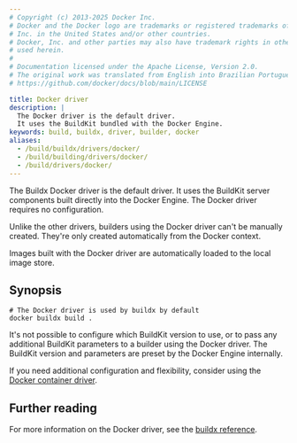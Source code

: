 ```yaml
---
# Copyright (c) 2013-2025 Docker Inc.
# Docker and the Docker logo are trademarks or registered trademarks of Docker,
# Inc. in the United States and/or other countries.
# Docker, Inc. and other parties may also have trademark rights in other terms
# used herein.
#
# Documentation licensed under the Apache License, Version 2.0.
# The original work was translated from English into Brazilian Portuguese.
# https://github.com/docker/docs/blob/main/LICENSE

title: Docker driver
description: |
  The Docker driver is the default driver.
  It uses the BuildKit bundled with the Docker Engine.
keywords: build, buildx, driver, builder, docker
aliases:
  - /build/buildx/drivers/docker/
  - /build/building/drivers/docker/
  - /build/drivers/docker/
---
```

The Buildx Docker driver is the default driver. It uses the BuildKit server
components built directly into the Docker Engine. The Docker driver requires no
configuration.

Unlike the other drivers, builders using the Docker driver can't be manually
created. They're only created automatically from the Docker context.

Images built with the Docker driver are automatically loaded to the local image
store.

## Synopsis

```console
# The Docker driver is used by buildx by default
docker buildx build .
```

It's not possible to configure which BuildKit version to use, or to pass any
additional BuildKit parameters to a builder using the Docker driver. The
BuildKit version and parameters are preset by the Docker Engine internally.

If you need additional configuration and flexibility, consider using the
[Docker container driver](./docker-container.md).

## Further reading

For more information on the Docker driver, see the
[buildx reference](/reference/cli/docker/buildx/create.md#driver).
